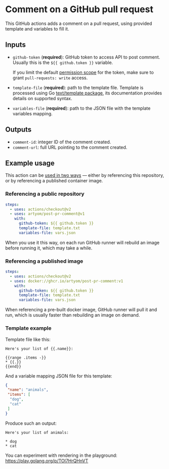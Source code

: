 # Comment on a GitHub pull request

This GitHub actions adds a comment on a pull request, using provided template and variables to fill it.

## Inputs

* `github-token` (**required**): GitHub token to access API to post comment. Usually this is the `${{ github.token }}` variable.

  If you limit the default [permission scope](https://docs.github.com/en/actions/reference/workflow-syntax-for-github-actions#permissions) for the token, make sure to grant `pull-requests: write` access.
* `template-file` (**required**): path to the template file. Template is processed using Go [text/template package](https://pkg.go.dev/text/template), its documentation provides details on supported syntax.
* `variables-file` (**required**): path to the JSON file with the template variables mapping.

## Outputs

* `comment-id`: integer ID of the comment created.
* `comment-url`: full URL pointing to the comment created.

## Example usage

This action can be [used in two ways][uses-doc] — either by referencing this repository, or by referencing a published container image.

### Referencing a public repository

```yaml
steps:
  - uses: actions/checkout@v2
  - uses: artyom/post-pr-comment@v1
    with:
      github-token: ${{ github.token }}
      template-file: template.txt
      variables-file: vars.json
```

When you use it this way, on each run GitHub runner will rebuild an image before running it, which may take a while.

### Referencing a published image

```yaml
steps:
  - uses: actions/checkout@v2
  - uses: docker://ghcr.io/artyom/post-pr-comment:v1
    with:
      github-token: ${{ github.token }}
      template-file: template.txt
      variables-file: vars.json
```

When referencing a pre-built docker image, GitHub runner will pull it and run, which is usually faster than rebuilding an image on demand.

### Template example

Template file like this:

```text
Here's your list of {{.name}}:

{{range .items -}}
* {{.}}
{{end}}
```

And a variable mapping JSON file for this template:

```json
{
 "name": "animals",
 "items": [
  "dog",
  "cat"
 ]
}
```

Produce such an output:

```text
Here's your list of animals:

* dog
* cat
```

You can experiment with rendering in the playground: <https://play.golang.org/p/TOl7HrQHnVT>

[uses-doc]: https://docs.github.com/en/actions/reference/workflow-syntax-for-github-actions#jobsjob_idstepsuses
